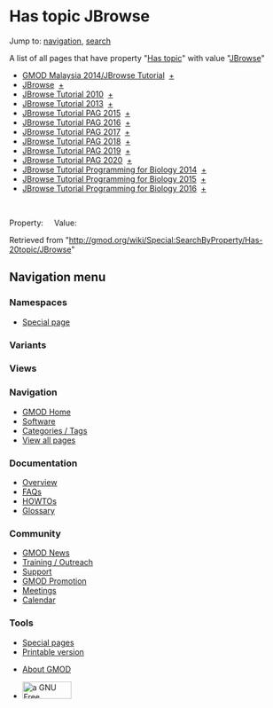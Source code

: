 <div id="mw-page-base" class="noprint">

</div>

<div id="mw-head-base" class="noprint">

</div>

<div id="content" class="mw-body" role="main">

<span id="top"></span>

<div id="mw-js-message" style="display:none;">

</div>



# <span dir="auto">Has topic JBrowse</span>

<div id="bodyContent">

<div id="contentSub">

</div>

<div id="jump-to-nav" class="mw-jump">

Jump to: [navigation](#mw-navigation), [search](#p-search)

</div>

<div id="mw-content-text">

A list of all pages that have property "[Has
topic](/wiki/Property:Has_topic "Property:Has topic")" with value
"[JBrowse](/wiki/JBrowse "JBrowse")"  

- [GMOD Malaysia 2014/JBrowse
  Tutorial](/wiki/GMOD_Malaysia_2014/JBrowse_Tutorial "GMOD Malaysia 2014/JBrowse Tutorial")  <span class="smwbrowse">[+](/wiki/Special:Browse/GMOD-20Malaysia-202014-2FJBrowse-20Tutorial "Special:Browse/GMOD-20Malaysia-202014-2FJBrowse-20Tutorial")</span>
- [JBrowse](/wiki/JBrowse "JBrowse")  <span class="smwbrowse">[+](/wiki/Special:Browse/JBrowse "Special:Browse/JBrowse")</span>
- [JBrowse Tutorial
  2010](/wiki/JBrowse_Tutorial_2010 "JBrowse Tutorial 2010")  <span class="smwbrowse">[+](/wiki/Special:Browse/JBrowse-20Tutorial-202010 "Special:Browse/JBrowse-20Tutorial-202010")</span>
- [JBrowse Tutorial
  2013](/wiki/JBrowse_Tutorial_2013 "JBrowse Tutorial 2013")  <span class="smwbrowse">[+](/wiki/Special:Browse/JBrowse-20Tutorial-202013 "Special:Browse/JBrowse-20Tutorial-202013")</span>
- [JBrowse Tutorial PAG
  2015](/wiki/JBrowse_Tutorial_PAG_2015 "JBrowse Tutorial PAG 2015")  <span class="smwbrowse">[+](/wiki/Special:Browse/JBrowse-20Tutorial-20PAG-202015 "Special:Browse/JBrowse-20Tutorial-20PAG-202015")</span>
- [JBrowse Tutorial PAG
  2016](/wiki/JBrowse_Tutorial_PAG_2016 "JBrowse Tutorial PAG 2016")  <span class="smwbrowse">[+](/wiki/Special:Browse/JBrowse-20Tutorial-20PAG-202016 "Special:Browse/JBrowse-20Tutorial-20PAG-202016")</span>
- [JBrowse Tutorial PAG
  2017](/wiki/JBrowse_Tutorial_PAG_2017 "JBrowse Tutorial PAG 2017")  <span class="smwbrowse">[+](/wiki/Special:Browse/JBrowse-20Tutorial-20PAG-202017 "Special:Browse/JBrowse-20Tutorial-20PAG-202017")</span>
- [JBrowse Tutorial PAG
  2018](/wiki/JBrowse_Tutorial_PAG_2018 "JBrowse Tutorial PAG 2018")  <span class="smwbrowse">[+](/wiki/Special:Browse/JBrowse-20Tutorial-20PAG-202018 "Special:Browse/JBrowse-20Tutorial-20PAG-202018")</span>
- [JBrowse Tutorial PAG
  2019](/wiki/JBrowse_Tutorial_PAG_2019 "JBrowse Tutorial PAG 2019")  <span class="smwbrowse">[+](/wiki/Special:Browse/JBrowse-20Tutorial-20PAG-202019 "Special:Browse/JBrowse-20Tutorial-20PAG-202019")</span>
- [JBrowse Tutorial PAG
  2020](/wiki/JBrowse_Tutorial_PAG_2020 "JBrowse Tutorial PAG 2020")  <span class="smwbrowse">[+](/wiki/Special:Browse/JBrowse-20Tutorial-20PAG-202020 "Special:Browse/JBrowse-20Tutorial-20PAG-202020")</span>
- [JBrowse Tutorial Programming for Biology
  2014](/wiki/JBrowse_Tutorial_Programming_for_Biology_2014 "JBrowse Tutorial Programming for Biology 2014")  <span class="smwbrowse">[+](/wiki/Special:Browse/JBrowse-20Tutorial-20Programming-20for-20Biology-202014 "Special:Browse/JBrowse-20Tutorial-20Programming-20for-20Biology-202014")</span>
- [JBrowse Tutorial Programming for Biology
  2015](/wiki/JBrowse_Tutorial_Programming_for_Biology_2015 "JBrowse Tutorial Programming for Biology 2015")  <span class="smwbrowse">[+](/wiki/Special:Browse/JBrowse-20Tutorial-20Programming-20for-20Biology-202015 "Special:Browse/JBrowse-20Tutorial-20Programming-20for-20Biology-202015")</span>
- [JBrowse Tutorial Programming for Biology
  2016](/wiki/JBrowse_Tutorial_Programming_for_Biology_2016 "JBrowse Tutorial Programming for Biology 2016")  <span class="smwbrowse">[+](/wiki/Special:Browse/JBrowse-20Tutorial-20Programming-20for-20Biology-202016 "Special:Browse/JBrowse-20Tutorial-20Programming-20for-20Biology-202016")</span>

 

Property:     Value:

</div>

<div class="printfooter">

Retrieved from
"<http://gmod.org/wiki/Special:SearchByProperty/Has-20topic/JBrowse>"

</div>

<div id="catlinks" class="catlinks catlinks-allhidden">

</div>

<div class="visualClear">

</div>

</div>

</div>

<div id="mw-navigation">

## Navigation menu

<div id="mw-head">



<div id="left-navigation">

<div id="p-namespaces" class="vectorTabs" role="navigation"
aria-labelledby="p-namespaces-label">

### Namespaces

- <span id="ca-nstab-special">[Special
  page](/wiki/Special:SearchByProperty/Has-20topic/JBrowse "This is a special page, you cannot edit the page itself")</span>

</div>

<div id="p-variants" class="vectorMenu emptyPortlet" role="navigation"
aria-labelledby="p-variants-label">

### 

### Variants[](#)

<div class="menu">

</div>

</div>

</div>

<div id="right-navigation">

<div id="p-views" class="vectorTabs emptyPortlet" role="navigation"
aria-labelledby="p-views-label">

### Views

</div>



</div>



</div>

</div>

</div>

<div id="mw-panel">

<div id="p-logo" role="banner">

<a href="/wiki/Main_Page"
style="background-image: url(http://gmod.org/images/GMOD-cogs.png);"
title="Visit the main page"></a>

</div>

<div id="p-Navigation" class="portal" role="navigation"
aria-labelledby="p-Navigation-label">

### Navigation

<div class="body">

- <span id="n-GMOD-Home">[GMOD Home](/wiki/Main_Page)</span>
- <span id="n-Software">[Software](/wiki/GMOD_Components)</span>
- <span id="n-Categories-.2F-Tags">[Categories /
  Tags](/wiki/Categories)</span>
- <span id="n-View-all-pages">[View all
  pages](/wiki/Special:AllPages)</span>

</div>

</div>

<div id="p-Documentation" class="portal" role="navigation"
aria-labelledby="p-Documentation-label">

### Documentation

<div class="body">

- <span id="n-Overview">[Overview](/wiki/Overview)</span>
- <span id="n-FAQs">[FAQs](/wiki/Category:FAQ)</span>
- <span id="n-HOWTOs">[HOWTOs](/wiki/Category:HOWTO)</span>
- <span id="n-Glossary">[Glossary](/wiki/Glossary)</span>

</div>

</div>

<div id="p-Community" class="portal" role="navigation"
aria-labelledby="p-Community-label">

### Community

<div class="body">

- <span id="n-GMOD-News">[GMOD News](/wiki/GMOD_News)</span>
- <span id="n-Training-.2F-Outreach">[Training /
  Outreach](/wiki/Training_and_Outreach)</span>
- <span id="n-Support">[Support](/wiki/Support)</span>
- <span id="n-GMOD-Promotion">[GMOD
  Promotion](/wiki/GMOD_Promotion)</span>
- <span id="n-Meetings">[Meetings](/wiki/Meetings)</span>
- <span id="n-Calendar">[Calendar](/wiki/Calendar)</span>

</div>

</div>

<div id="p-tb" class="portal" role="navigation"
aria-labelledby="p-tb-label">

### Tools

<div class="body">

- <span id="t-specialpages"><a href="/wiki/Special:SpecialPages" accesskey="q"
  title="A list of all special pages [q]">Special pages</a></span>
- <span id="t-print"><a
  href="/mediawiki/index.php?title=Special:SearchByProperty/Has-20topic/JBrowse&amp;printable=yes"
  rel="alternate" accesskey="p"
  title="Printable version of this page [p]">Printable version</a></span>

</div>

</div>

</div>

</div>

<div id="footer" role="contentinfo">

- <span id="footer-places-about">[About
  GMOD](/wiki/GMOD:About "GMOD:About")</span>

<!-- -->

- <span id="footer-copyrightico">[<img src="http://www.gnu.org/graphics/gfdl-logo-small.png" width="88"
  height="31" alt="a GNU Free Documentation License" />](http://www.gnu.org/licenses/fdl-1.3.html)</span>




</div>
